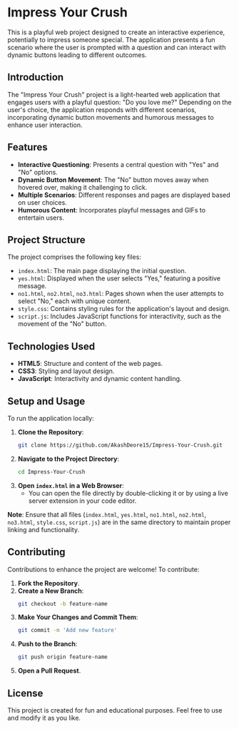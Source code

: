 # Impress Your Crush

This is a playful web project designed to create an interactive experience, potentially to impress someone special. The application presents a fun scenario where the user is prompted with a question and can interact with dynamic buttons leading to different outcomes.



## Introduction

The "Impress Your Crush" project is a light-hearted web application that engages users with a playful question: "Do you love me?" Depending on the user's choice, the application responds with different scenarios, incorporating dynamic button movements and humorous messages to enhance user interaction.

## Features

- **Interactive Questioning**: Presents a central question with "Yes" and "No" options.
- **Dynamic Button Movement**: The "No" button moves away when hovered over, making it challenging to click.
- **Multiple Scenarios**: Different responses and pages are displayed based on user choices.
- **Humorous Content**: Incorporates playful messages and GIFs to entertain users.

## Project Structure

The project comprises the following key files:

- `index.html`: The main page displaying the initial question.
- `yes.html`: Displayed when the user selects "Yes," featuring a positive message.
- `no1.html`, `no2.html`, `no3.html`: Pages shown when the user attempts to select "No," each with unique content.
- `style.css`: Contains styling rules for the application's layout and design.
- `script.js`: Includes JavaScript functions for interactivity, such as the movement of the "No" button.

## Technologies Used

- **HTML5**: Structure and content of the web pages.
- **CSS3**: Styling and layout design.
- **JavaScript**: Interactivity and dynamic content handling.

## Setup and Usage

To run the application locally:

1. **Clone the Repository**:
   ```bash
   git clone https://github.com/AkashDeore15/Impress-Your-Crush.git
   ```
2. **Navigate to the Project Directory**:
   ```bash
   cd Impress-Your-Crush
   ```
3. **Open `index.html` in a Web Browser**:
   - You can open the file directly by double-clicking it or by using a live server extension in your code editor.

**Note**: Ensure that all files (`index.html`, `yes.html`, `no1.html`, `no2.html`, `no3.html`, `style.css`, `script.js`) are in the same directory to maintain proper linking and functionality.

## Contributing

Contributions to enhance the project are welcome! To contribute:

1. **Fork the Repository**.
2. **Create a New Branch**:
   ```bash
   git checkout -b feature-name
   ```
3. **Make Your Changes and Commit Them**:
   ```bash
   git commit -m 'Add new feature'
   ```
4. **Push to the Branch**:
   ```bash
   git push origin feature-name
   ```
5. **Open a Pull Request**.

## License

This project is created for fun and educational purposes. Feel free to use and modify it as you like.
